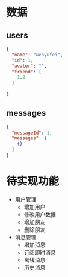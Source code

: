 # 数据

## users

```json
{
  "name": "wenyufei",
  "id": 1,
  "avater": "",
  "friend": [
    1,2
  ]
  
}
```
## messages
```json
{
  "messageId": 1,
  "messages": [
    {}
  ]
}
```

# 待实现功能

- 用户管理
    - 增加用户
    - 修改用户数据
    - 增加朋友
    - 删除朋友
- 消息管理
    - 增加消息
    - 订阅即时消息
    - 离线消息
    - 历史消息
